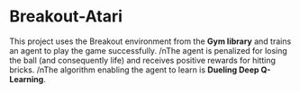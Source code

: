 # Breakout-Atari

This project uses the Breakout environment from the **Gym library** and trains an agent to play the game successfully.
/nThe agent is penalized for losing the ball (and consequently life) and receives positive rewards for hitting bricks.
/nThe algorithm enabling the agent to learn is **Dueling Deep Q-Learning**.
